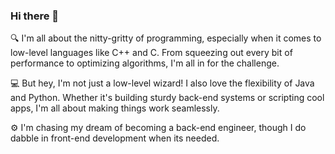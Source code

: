 ### Hi there 👋

🔍 I'm all about the nitty-gritty of programming, especially when it comes to low-level languages like C++ and C. From squeezing out every bit of performance to optimizing algorithms, I'm all in for the challenge.

💻 But hey, I'm not just a low-level wizard! I also love the flexibility of Java and Python. Whether it's building sturdy back-end systems or scripting cool apps, I'm all about making things work seamlessly.

⚙️ I'm chasing my dream of becoming a back-end engineer, though I do dabble in front-end development when its needed.
